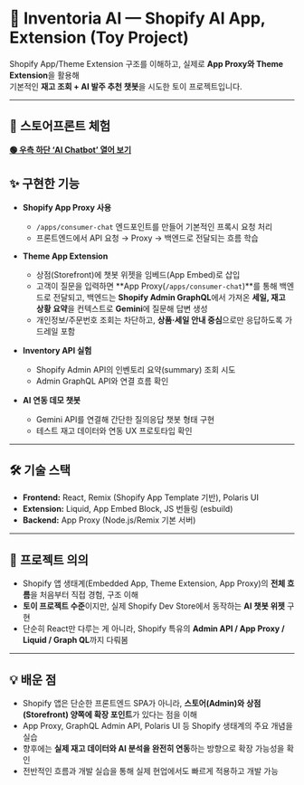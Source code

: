# 🛒 Inventoria AI — Shopify AI App, Extension (Toy Project)

Shopify App/Theme Extension 구조를 이해하고, 실제로 **App Proxy와 Theme Extension**을 활용해  
기본적인 **재고 조회 + AI 발주 추천 챗봇**을 시도한 토이 프로젝트입니다.  

---

## 🔗 스토어프론트 체험
**[🟢 우측 하단 ‘AI Chatbot’ 열어 보기](https://babshop1.myshopify.com/)**  


## ✨ 구현한 기능
- **Shopify App Proxy 사용**
  - `/apps/consumer-chat` 엔드포인트를 만들어 기본적인 프록시 요청 처리
  - 프론트엔드에서 API 요청 → Proxy → 백엔드로 전달되는 흐름 학습

- **Theme App Extension**
  - 상점(Storefront)에 챗봇 위젯을 임베드(App Embed)로 삽입
  - 고객이 질문을 입력하면 **App Proxy(`/apps/consumer-chat`)**를 통해 백엔드로 전달되고,
  백엔드는 **Shopify Admin GraphQL**에서 가져온 **세일, 재고 상황 요약**을 컨텍스트로 **Gemini**에 질문해 답변 생성
  - 개인정보/주문번호 조회는 차단하고, **상품·세일 안내 중심**으로만 응답하도록 가드레일 포함

- **Inventory API 실험**
  - Shopify Admin API의 인벤토리 요약(summary) 조회 시도
  - Admin GraphQL API와 연결 흐름 확인

- **AI 연동 데모 챗봇**
  - Gemini API를 연결해 간단한 질의응답 챗봇 형태 구현
  - 테스트 재고 데이터와 연동 UX 프로토타입 확인

---

## 🛠️ 기술 스택
- **Frontend:** React, Remix (Shopify App Template 기반), Polaris UI
- **Extension:** Liquid, App Embed Block, JS 번들링 (esbuild)
- **Backend:** App Proxy (Node.js/Remix 기본 서버)

---

## 📌 프로젝트 의의
- Shopify 앱 생태계(Embedded App, Theme Extension, App Proxy)의 **전체 흐름**을 처음부터 직접 경험, 구조 이해
- **토이 프로젝트 수준**이지만, 실제 Shopify Dev Store에서 동작하는 **AI 챗봇 위젯** 구현  
- 단순히 React만 다루는 게 아니라, Shopify 특유의 **Admin API / App Proxy / Liquid / Graph QL**까지 다뤄봄  

---

## 💡 배운 점
- Shopify 앱은 단순한 프론트엔드 SPA가 아니라, **스토어(Admin)와 상점(Storefront) 양쪽에 확장 포인트**가 있다는 점을 이해  
- App Proxy, GraphQL Admin API, Polaris UI 등 Shopify 생태계의 주요 개념을 실습  
- 향후에는 **실제 재고 데이터와 AI 분석을 완전히 연동**하는 방향으로 확장 가능성을 확인
- 전반적인 흐름과 개발 실습을 통해 실제 현업에서도 빠르게 적용하고 개발 가능

